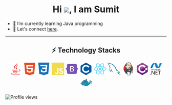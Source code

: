 <h1 align="center">Hi <img src="https://raw.githubusercontent.com/MartinHeinz/MartinHeinz/master/wave.gif" width="30px">, I am Sumit</h1>

- 🌱 I’m currently learning Java programming
- 🎉 Let's connect [here](https://www.linkedin.com/in/sumitbonde/).

<hr>
<h2 align="center"> ⚡️ Technology Stacks </h2>
<p align="center">
<img height="40" src="https://github.com/devicons/devicon/blob/master/icons/java/java-plain.svg">
<img height="40" src="https://github.com/devicons/devicon/blob/master/icons/html5/html5-plain.svg">
<img height="40" src="https://github.com/devicons/devicon/blob/master/icons/css3/css3-plain.svg">
<img height="40" src="https://github.com/devicons/devicon/blob/master/icons/javascript/javascript-plain.svg">
<img height="40" src="https://github.com/devicons/devicon/blob/master/icons/bootstrap/bootstrap-plain.svg">
<img height="40" src="https://github.com/devicons/devicon/blob/master/icons/c/c-plain.svg">
<img height="40" src="https://github.com/devicons/devicon/blob/master/icons/react/react-original.svg">
<img height="40" src="https://github.com/devicons/devicon/blob/master/icons/mysql/mysql-plain.svg">
<img height="40" src="https://github.com/devicons/devicon/blob/master/icons/jenkins/jenkins-original.svg">
<img height="40" src="https://github.com/devicons/devicon/blob/master/icons/csharp/csharp-original.svg">
<img height="40" src="https://github.com/devicons/devicon/blob/master/icons/dot-net/dot-net-original-wordmark.svg">
<img height="40" src="https://github.com/devicons/devicon/blob/master/icons/docker/docker-original.svg">
</p>



![Profile views](https://gpvc.arturio.dev/sumit27b)
<!--
**sumit27b/sumit27b** is a ✨ _special_ ✨ repository because its `README.md` (this file) appears on your GitHub profile.

Here are some ideas to get you started:

- 🔭 I’m currently working on ...
- 🌱 I’m currently learning C programming
- 👯 I’m looking to collaborate on ...
- 🤔 I’m looking for help with ...
- 💬 Ask me about ...
- 📫 How to reach me: ...
- 😄 Pronouns: ...
- ⚡ Fun fact: ...
-->
